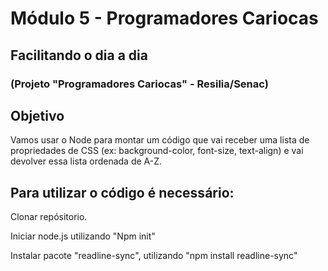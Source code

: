# Módulo 5 - Programadores Cariocas

## Facilitando o dia a dia 
### (Projeto "Programadores Cariocas" - Resilia/Senac)


## Objetivo 
Vamos usar o Node para montar um código que vai receber uma lista de
propriedades de CSS (ex: background-color, font-size, text-align) e vai devolver
essa lista ordenada de A-Z. 

## Para utilizar o código é necessário:

Clonar repósitorio.

Iniciar node.js utilizando "Npm init"

Instalar pacote "readline-sync", utilizando "npm install readline-sync"

